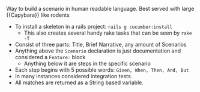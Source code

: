 Way to build a scenario in human readable language. Best served with large {{Capybara}} like rodents

* To install a skeleton in a rails project: `rails g cucumber:install`
  * This also creates several handy rake tasks that can be seen by `rake -T`
* Consist of three parts: Title, Brief Narrative, any amount of Scenarios
* Anything above the `Scenario` declaration is just documentation and considered a `Feature:` block
  * Anything below it are steps in the specific scenario
* Each step begins with 5 possible words: `Given, When, Then, And, But`
* In many instances considered integration tests.
* All matches are returned as a String based variable.